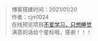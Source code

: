 > 博客搭建时间：2021/01/20  
> 作者：cjm1024  
> 在线预览项目[不爱学习，只想睡觉](https://cjm1024.github.io/)  
> 满意的话给个星标哦，感谢！！！  
